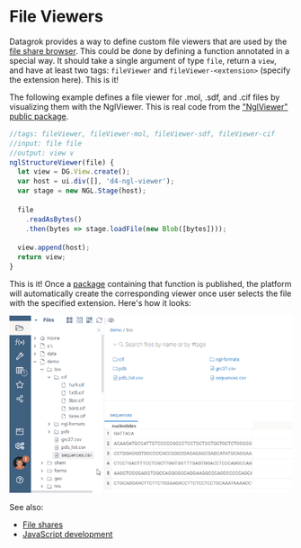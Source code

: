 <!-- TITLE: Develop Custom File Viewers -->

# File Viewers

Datagrok provides a way to define custom file viewers that are used by the 
[file share browser](../../access/file-shares.md).
This could be done by defining a function annotated in a special way. It should take a single 
argument of type `file`, return a `view`, and have at least two tags: `fileViewer`
and `fileViewer-<extension>` (specify the extension here). This is it!

The following example defines a file viewer for .mol, .sdf, and .cif files by visualizing them
with the NglViewer. This is real code from the ["NglViewer" public package](https://github.com/datagrok-ai/public/blob/master/packages/NglViewer/package.js).

```js
//tags: fileViewer, fileViewer-mol, fileViewer-sdf, fileViewer-cif
//input: file file
//output: view v
nglStructureViewer(file) {
  let view = DG.View.create();
  var host = ui.div([], 'd4-ngl-viewer');
  var stage = new NGL.Stage(host);

  file
    .readAsBytes()
    .then(bytes => stage.loadFile(new Blob([bytes])));

  view.append(host);
  return view;
}

```

This is it! Once a [package](../develop.md#packages) containing that function is published, 
the platform will automatically create the corresponding viewer once user selects the file with the
specified extension. Here's how it looks:

![](../../access/file-shares-file-viewers.gif)

See also:
* [File shares](../../access/file-shares.md)
* [JavaScript development](../develop.md)